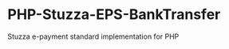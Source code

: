 PHP-Stuzza-EPS-BankTransfer
===========================

Stuzza e-payment standard implementation for PHP
